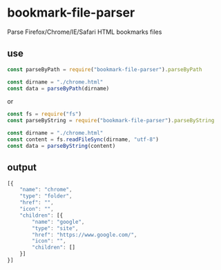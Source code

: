 # bookmark-file-parser
Parse Firefox/Chrome/IE/Safari HTML bookmarks files

## use
```javascript
const parseByPath = require("bookmark-file-parser").parseByPath

const dirname = "./chrome.html"
const data = parseByPath(dirname)

```
or
```javascript
const fs = require("fs")
const parseByString = require("bookmark-file-parser").parseByString

const dirname = "./chrome.html"
const content = fs.readFileSync(dirname, "utf-8")
const data = parseByString(content)
```
## output
```javascript
[{
	"name": "chrome",
    "type": "folder",
    "href": "",
    "icon": "",
    "children": [{
        "name": "google",
        "type": "site",
        "href": "https://www.google.com/",
        "icon": "",
        "children": []
    }]
}]  
```